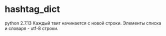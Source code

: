 # hashtag_dict

python 2.7.13
Каждый твит начинается с новой строки. Элементы списка и словаря - utf-8 строки. 
